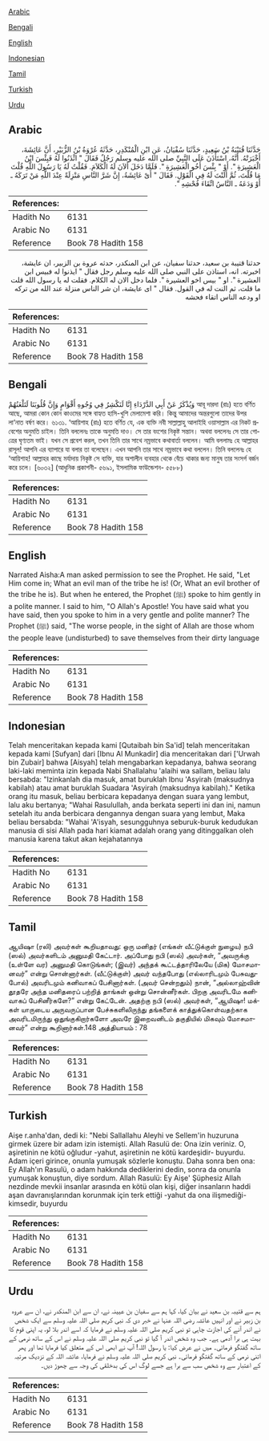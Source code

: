 [Arabic](#arabic)

[Bengali](#bengali)

[English](#english)

[Indonesian](#indonesian)

[Tamil](#tamil)

[Turkish](#turkish)

[Urdu](#urdu)

## Arabic


<div dir="rtl" lang="ar" style={{fontSize:'larger',backgroundColor:'#f8f9fa',padding:20}}>
حَدَّثَنَا قُتَيْبَةُ بْنُ سَعِيدٍ، حَدَّثَنَا سُفْيَانُ، عَنِ ابْنِ الْمُنْكَدِرِ، حَدَّثَهُ عُرْوَةُ بْنُ الزُّبَيْرِ، أَنَّ عَائِشَةَ، أَخْبَرَتْهُ‏.‏ أَنَّهُ، اسْتَأْذَنَ عَلَى النَّبِيِّ صلى الله عليه وسلم رَجُلٌ فَقَالَ ‏"‏ ائْذَنُوا لَهُ فَبِئْسَ ابْنُ الْعَشِيرَةِ ‏"‏‏.‏ أَوْ ‏"‏ بِئْسَ أَخُو الْعَشِيرَةِ ‏"‏‏.‏ فَلَمَّا دَخَلَ أَلاَنَ لَهُ الْكَلاَمَ‏.‏ فَقُلْتُ لَهُ يَا رَسُولَ اللَّهِ قُلْتَ مَا قُلْتَ، ثُمَّ أَلَنْتَ لَهُ فِي الْقَوْلِ‏.‏ فَقَالَ ‏"‏ أَىْ عَائِشَةُ، إِنَّ شَرَّ النَّاسِ مَنْزِلَةً عِنْدَ اللَّهِ مَنْ تَرَكَهُ ـ أَوْ وَدَعَهُ ـ النَّاسُ اتِّقَاءَ فُحْشِهِ ‏"‏‏.‏
</div>
<div style={{backgroundColor:'#f8f9fa',padding:20, marginBottom: 10}}><table> <thead> <tr> <th>References:</th> <th></th> </tr> </thead> <tbody><tr><td>Hadith No</td><td>6131</td></tr><tr><td>Arabic No</td><td>6131</td></tr><tr><td>Reference</td><td>Book 78 Hadith 158</td></tr></tbody></table></div>


<div dir="rtl" lang="ar" style={{fontSize:'larger',backgroundColor:'#f8f9fa',padding:20}}>
حدثنا قتيبة بن سعيد، حدثنا سفيان، عن ابن المنكدر، حدثه عروة بن الزبير، ان عايشة، اخبرته. انه، استاذن على النبي صلى الله عليه وسلم رجل فقال " ايذنوا له فبيس ابن العشيرة ". او " بيس اخو العشيرة ". فلما دخل الان له الكلام. فقلت له يا رسول الله قلت ما قلت، ثم النت له في القول. فقال " اى عايشة، ان شر الناس منزلة عند الله من تركه او ودعه الناس اتقاء فحشه
</div>
<div style={{backgroundColor:'#f8f9fa',padding:20, marginBottom: 10}}><table> <thead> <tr> <th>References:</th> <th></th> </tr> </thead> <tbody><tr><td>Hadith No</td><td>6131</td></tr><tr><td>Arabic No</td><td>6131</td></tr><tr><td>Reference</td><td>Book 78 Hadith 158</td></tr></tbody></table></div>

## Bengali


<div dir="ltr" lang="bn" style={{fontSize:'larger',backgroundColor:'#f8f9fa',padding:20}}>
وَيُذْكَرُ عَنْ أَبِي الدَّرْدَاءِ إِنَّا لَنَكْشِرُ فِي وُجُوهِ أَقْوَامٍ وَإِنَّ قُلُوبَنَا لَتَلْعَنُهُمْ আবূ দারদা (রাঃ) হতে বর্ণিত আছে, আমরা কোন কোন কাওমের সঙ্গে বাহ্যত হাসি-খুশি মেলামেশা করি। কিন্তু আমাদের অন্তরগুলো তাদের উপর লা‘নাত বর্ষণ করে। ৬১৩১. ‘আয়িশাহ (রাঃ) হতে বর্ণিত যে, এক ব্যক্তি নবী সাল্লাল্লাহু আলাইহি ওয়াসাল্লাম এর নিকট প্রবেশের অনুমতি চাইল। তিনি বললেনঃ তাকে অনুমতি দাও। সে তার বংশের নিকৃষ্ট সন্তান। অথবা বললেনঃ সে তার গোত্রের ঘৃণ্যতম ভাই। যখন সে প্রবেশ করল, তখন তিনি তার সাথে নম্রভাবে কথাবার্তা বললেন। আমি বললামঃ হে আল্লাহর রাসূল! আপনি এর ব্যাপারে যা বলার তা বলেছেন। এখন আপনি তার সাথে নম্রভাবে কথা বললেন। তিনি বললেনঃ হে ‘আয়িশাহ! আল্লাহর কাছে মর্যাদায় নিকৃষ্ট সে ব্যক্তি, যার অশালীন ব্যবহার থেকে বেঁচে থাকার জন্য মানুষ তার সংসর্গ বর্জন করে চলে। [৬০৩২] (আধুনিক প্রকাশনী- ৫৬৯১, ইসলামিক ফাউন্ডেশন- ৫৫৮৮)
</div>
<div style={{backgroundColor:'#f8f9fa',padding:20, marginBottom: 10}}><table> <thead> <tr> <th>References:</th> <th></th> </tr> </thead> <tbody><tr><td>Hadith No</td><td>6131</td></tr><tr><td>Arabic No</td><td>6131</td></tr><tr><td>Reference</td><td>Book 78 Hadith 158</td></tr></tbody></table></div>

## English


<div dir="ltr" lang="en" style={{fontSize:'larger',backgroundColor:'#f8f9fa',padding:20}}>
Narrated Aisha:A man asked permission to see the Prophet. He said, "Let Him come in; What an evil man of the tribe he is! (Or, What an evil brother of the tribe he is). But when he entered, the Prophet (ﷺ) spoke to him gently in a polite manner. I said to him, "O Allah's Apostle! You have said what you have said, then you spoke to him in a very gentle and polite manner? The Prophet (ﷺ) said, "The worse people, in the sight of Allah are those whom the people leave (undisturbed) to save themselves from their dirty language
</div>
<div style={{backgroundColor:'#f8f9fa',padding:20, marginBottom: 10}}><table> <thead> <tr> <th>References:</th> <th></th> </tr> </thead> <tbody><tr><td>Hadith No</td><td>6131</td></tr><tr><td>Arabic No</td><td>6131</td></tr><tr><td>Reference</td><td>Book 78 Hadith 158</td></tr></tbody></table></div>

## Indonesian


<div dir="ltr" lang="id" style={{fontSize:'larger',backgroundColor:'#f8f9fa',padding:20}}>
Telah menceritakan kepada kami [Qutaibah bin Sa'id] telah menceritakan kepada kami [Sufyan] dari [Ibnu Al Munkadir] dia menceritakan dari ['Urwah bin Zubair] bahwa [Aisyah] telah mengabarkan kepadanya, bahwa seorang laki-laki meminta izin kepada Nabi Shallalahu 'alaihi wa sallam, beliau lalu bersabda: "Izinkanlah dia masuk, amat buruklah Ibnu 'Asyirah (maksudnya kabilah) atau amat buruklah Suadara 'Asyirah (maksudnya kabilah)." Ketika orang itu masuk, beliau berbicara kepadanya dengan suara yang lembut, lalu aku bertanya; "Wahai Rasulullah, anda berkata seperti ini dan ini, namun setelah itu anda berbicara dengannya dengan suara yang lembut, Maka beliau bersabda: "Wahai 'A'isyah, sesungguhnya seburuk-buruk kedudukan manusia di sisi Allah pada hari kiamat adalah orang yang ditinggalkan oleh manusia karena takut akan kejahatannya
</div>
<div style={{backgroundColor:'#f8f9fa',padding:20, marginBottom: 10}}><table> <thead> <tr> <th>References:</th> <th></th> </tr> </thead> <tbody><tr><td>Hadith No</td><td>6131</td></tr><tr><td>Arabic No</td><td>6131</td></tr><tr><td>Reference</td><td>Book 78 Hadith 158</td></tr></tbody></table></div>

## Tamil


<div dir="ltr" lang="ta" style={{fontSize:'larger',backgroundColor:'#f8f9fa',padding:20}}>
ஆயிஷா (ரலி) அவர்கள் கூறியதாவது: ஒரு மனிதர் (எங்கள் வீட்டுக்குள் நுழைய) நபி (ஸல்) அவர்களிடம் அனுமதி கேட்டார். அப்போது நபி (ஸல்) அவர்கள், “அவருக்கு (உள்ளே வர) அனுமதி கொடுங்கள்; (இவர்) அந்தக் கூட்டத்தாரிலேயே (மிக) மோசமானவர்” என்று சொன்னார்கள். (வீட்டுக்குள்) அவர் வந்தபோது (எல்லாரிடமும் பேசுவதுபோல்) அவரிடமும் கனிவாகப் பேசினார்கள். (அவர் சென்றதும்) நான், “அல்லாஹ்வின் தூதரே அந்த மனிதரைப் பற்றித் தாங்கள் ஒன்று சொன்னீர்கள். பிறகு அவரிடமே கனிவாகப் பேசினீர்களே?” என்று கேட்டேன். அதற்கு நபி (ஸல்) அவர்கள், “ஆயிஷா! மக்கள் யாருடைய அருவருப்பான பேச்சுகளிலிருந்து தங்களைக் காத்துக்கொள்வதற்காக அவரிடமிருந்து ஒதுங்குகிறார்களோ அவரே இறைவனிடம் தகுதியில் மிகவும் மோசமானவர்” என்று கூறினார்கள்.148 அத்தியாயம் : 78
</div>
<div style={{backgroundColor:'#f8f9fa',padding:20, marginBottom: 10}}><table> <thead> <tr> <th>References:</th> <th></th> </tr> </thead> <tbody><tr><td>Hadith No</td><td>6131</td></tr><tr><td>Arabic No</td><td>6131</td></tr><tr><td>Reference</td><td>Book 78 Hadith 158</td></tr></tbody></table></div>

## Turkish


<div dir="ltr" lang="tr" style={{fontSize:'larger',backgroundColor:'#f8f9fa',padding:20}}>
Aişe r.anha'dan, dedi ki: "Nebi Sallallahu Aleyhi ve Sellem'in huzuruna girmek üzere bir adam izin istemişti. Allah Rasulü de: Ona izin veriniz. O, aşiretinin ne kötü oğludur -yahut, aşiretinin ne kötü kardeşidir- buyurdu. Adam içeri girince, onunla yumuşak sözlerle konuştu. Daha sonra ben ona: Ey Allah'ın Rasulü, o adam hakkında dediklerini dedin, sonra da onunla yumuşak konuştun, diye sordum. Allah Rasulü: Ey Aişe' Şüphesiz Allah nezdinde mevkii insanlar arasında en kötü olan kişi, diğer insanların haddi aşan davranışlarından korunmak için terk ettiği -yahut da ona ilişmediği- kimsedir, buyurdu
</div>
<div style={{backgroundColor:'#f8f9fa',padding:20, marginBottom: 10}}><table> <thead> <tr> <th>References:</th> <th></th> </tr> </thead> <tbody><tr><td>Hadith No</td><td>6131</td></tr><tr><td>Arabic No</td><td>6131</td></tr><tr><td>Reference</td><td>Book 78 Hadith 158</td></tr></tbody></table></div>

## Urdu


<div dir="rtl" lang="ur" style={{fontSize:'larger',backgroundColor:'#f8f9fa',padding:20}}>
ہم سے قتیبہ بن سعید نے بیان کیا، کہا ہم سے سفیان بن عیینہ نے، ان سے ابن المنکدر نے، ان سے عروہ بن زبیر نے اور انہیں عائشہ رضی اللہ عنہا نے خبر دی کہ نبی کریم صلی اللہ علیہ وسلم سے ایک شخص نے اندر آنے کی اجازت چاہی تو نبی کریم صلی اللہ علیہ وسلم نے فرمایا کہ اسے اندر بلا لو، یہ اپنی قوم کا بہت ہی برا آدمی ہے۔ جب وہ شخص اندر آ گیا تو نبی کریم صلی اللہ علیہ وسلم نے اس کے ساتھ نرمی کے ساتھ گفتگو فرمائی۔ میں نے عرض کیا: یا رسول اللہ! آپ نے ابھی اس کے متعلق کیا فرمایا تھا اور پھر اتنی نرمی کے ساتھ گفتگو فرمائی۔ نبی کریم صلی اللہ علیہ وسلم نے فرمایا، عائشہ اللہ کے نزدیک مرتبہ کے اعتبار سے وہ شخص سب سے برا ہے جسے لوگ اس کی بدخلقی کی وجہ سے چھوڑ دیں۔
</div>
<div style={{backgroundColor:'#f8f9fa',padding:20, marginBottom: 10}}><table> <thead> <tr> <th>References:</th> <th></th> </tr> </thead> <tbody><tr><td>Hadith No</td><td>6131</td></tr><tr><td>Arabic No</td><td>6131</td></tr><tr><td>Reference</td><td>Book 78 Hadith 158</td></tr></tbody></table></div>